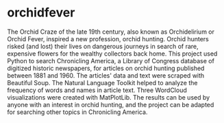 # orchidfever
The Orchid Craze of the late 19th century, also known as Orchidelirium or Orchid Fever, inspired a new profession, orchid hunting. Orchid hunters risked (and lost) their lives on dangerous journeys in search of rare, expensive flowers for the wealthy collectors back home. This project used Python to search Chronicling America, a Library of Congress database of digitized historic newspapers, for articles on orchid hunting published between 1881 and 1960. The articles' data and text were scraped with Beautiful Soup. The Natural Language Toolkit helped to analyze the frequency of words and names in article text. Three WordCloud visualizations were created with MatPlotLib.  The results can be used by anyone with an interest in orchid hunting, and the project can be adapted for searching other topics in Chronicling America. 
